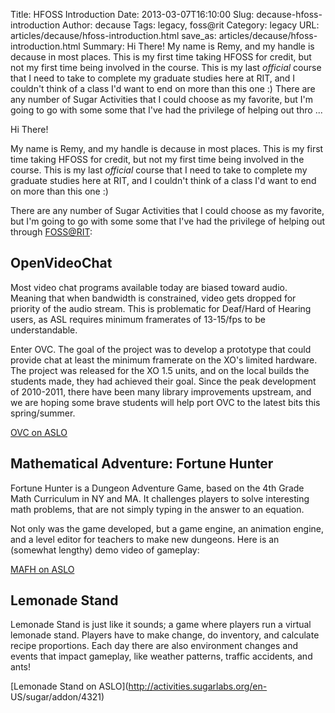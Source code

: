 Title: HFOSS Introduction
Date: 2013-03-07T16:10:00
Slug: decause-hfoss-introduction
Author: decause
Tags: legacy, foss@rit
Category: legacy
URL: articles/decause/hfoss-introduction.html
save_as: articles/decause/hfoss-introduction.html
Summary: Hi There!  My name is Remy, and my handle is decause in most places. This is my first time taking HFOSS for credit, but not my first time being involved in the course. This is my last *official* course that I need to take to complete my graduate studies here at RIT, and I couldn't think of a class I'd want to end on more than this one :)  There are any number of Sugar Activities that I could choose as my favorite, but I'm going to go with some some that I've had the privilege of helping out thro ... 

Hi There!

My name is Remy, and my handle is decause in most places. This is my first
time taking HFOSS for credit, but not my first time being involved in the
course. This is my last *official* course that I need to take to complete my
graduate studies here at RIT, and I couldn't think of a class I'd want to end
on more than this one :)

There are any number of Sugar Activities that I could choose as my favorite,
but I'm going to go with some some that I've had the privilege of helping out
through [FOSS@RIT](http://foss.rit.edu):

## OpenVideoChat

Most video chat programs available today are biased toward audio. Meaning that
when bandwidth is constrained, video gets dropped for priority of the audio
stream. This is problematic for Deaf/Hard of Hearing users, as ASL requires
minimum framerates of 13-15/fps to be understandable.

Enter OVC. The goal of the project was to develop a prototype that could
provide chat at least the minimum framerate on the XO's limited hardware. The
project was released for the XO 1.5 units, and on the local builds the
students made, they had achieved their goal. Since the peak development of
2010-2011, there have been many library improvements upstream, and we are
hoping some brave students will help port OVC to the latest bits this
spring/summer.

[OVC on ASLO](http://activities.sugarlabs.org/en-US/sugar/addon/4305)

## Mathematical Adventure: Fortune Hunter

Fortune Hunter is a Dungeon Adventure Game, based on the 4th Grade Math
Curriculum in NY and MA. It challenges players to solve interesting math
problems, that are not simply typing in the answer to an equation.

Not only was the game developed, but a game engine, an animation engine, and a
level editor for teachers to make new dungeons. Here is an (somewhat lengthy)
demo video of gameplay:

[MAFH on ASLO](http://activities.sugarlabs.org/en-US/sugar/addon/4272)

## Lemonade Stand

Lemonade Stand is just like it sounds; a game where players run a virtual
lemonade stand. Players have to make change, do inventory, and calculate
recipe proportions. Each day there are also environment changes and events
that impact gameplay, like weather patterns, traffic accidents, and ants!

[Lemonade Stand on ASLO](http://activities.sugarlabs.org/en-
US/sugar/addon/4321)


